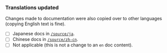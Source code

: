 <!--
Thanks for contributing!

Please explain what changes were made
also reference any fixed issues with "close #[ISSUE]"
-->

### Translations updated

Changes made to documentation were also copied over to other languages (copying English text is fine).

- [ ] Japanese docs in [`/source/ja`](/source/ja).
- [ ] Chinese docs in [`/source/zh-cn`](/source/zh-cn).
- [ ] Not applicable (this is not a change to an `en` doc content).

